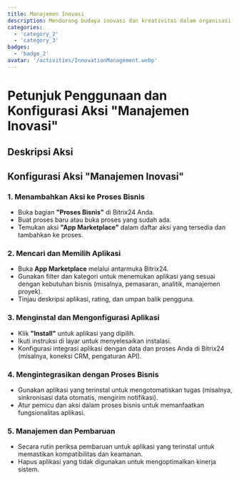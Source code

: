 ```yaml
---
title: Manajemen Inovasi
description: Mendorong budaya inovasi dan kreativitas dalam organisasi Anda.
categories: 
  - 'category_2'
  - 'category_3'
badges:
  - 'badge_2'
avatar: '/activities/InnovationManagement.webp'
---
```

# Petunjuk Penggunaan dan Konfigurasi Aksi "Manajemen Inovasi"

## Deskripsi Aksi

## **Konfigurasi Aksi "Manajemen Inovasi"**

### 1. Menambahkan Aksi ke Proses Bisnis
- Buka bagian **"Proses Bisnis"** di Bitrix24 Anda.
- Buat proses baru atau buka proses yang sudah ada.
- Temukan aksi **"App Marketplace"** dalam daftar aksi yang tersedia dan tambahkan ke proses.

### 2. Mencari dan Memilih Aplikasi
- Buka **App Marketplace** melalui antarmuka Bitrix24.
- Gunakan filter dan kategori untuk menemukan aplikasi yang sesuai dengan kebutuhan bisnis (misalnya, pemasaran, analitik, manajemen proyek).
- Tinjau deskripsi aplikasi, rating, dan umpan balik pengguna.

### 3. Menginstal dan Mengonfigurasi Aplikasi
- Klik **"Install"** untuk aplikasi yang dipilih.
- Ikuti instruksi di layar untuk menyelesaikan instalasi.
- Konfigurasi integrasi aplikasi dengan data dan proses Anda di Bitrix24 (misalnya, koneksi CRM, pengaturan API).

### 4. Mengintegrasikan dengan Proses Bisnis
- Gunakan aplikasi yang terinstal untuk mengotomatiskan tugas (misalnya, sinkronisasi data otomatis, mengirim notifikasi).
- Atur pemicu dan aksi dalam proses bisnis untuk memanfaatkan fungsionalitas aplikasi.

### 5. Manajemen dan Pembaruan
- Secara rutin periksa pembaruan untuk aplikasi yang terinstal untuk memastikan kompatibilitas dan keamanan.
- Hapus aplikasi yang tidak digunakan untuk mengoptimalkan kinerja sistem.